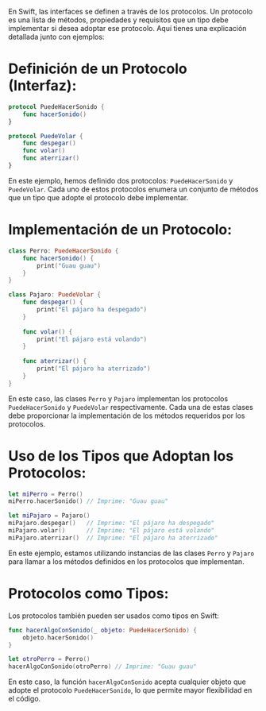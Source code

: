 En Swift, las interfaces se definen a través de los protocolos. Un protocolo es una lista de métodos, propiedades y requisitos que un tipo debe implementar si desea adoptar ese protocolo. Aquí tienes una explicación detallada junto con ejemplos:

# Definición de un Protocolo (Interfaz):

```swift
protocol PuedeHacerSonido {
    func hacerSonido()
}

protocol PuedeVolar {
    func despegar()
    func volar()
    func aterrizar()
}
```

En este ejemplo, hemos definido dos protocolos: `PuedeHacerSonido` y `PuedeVolar`. Cada uno de estos protocolos enumera un conjunto de métodos que un tipo que adopte el protocolo debe implementar.

# Implementación de un Protocolo:

```swift
class Perro: PuedeHacerSonido {
    func hacerSonido() {
        print("Guau guau")
    }
}

class Pajaro: PuedeVolar {
    func despegar() {
        print("El pájaro ha despegado")
    }
    
    func volar() {
        print("El pájaro está volando")
    }
    
    func aterrizar() {
        print("El pájaro ha aterrizado")
    }
}
```

En este caso, las clases `Perro` y `Pajaro` implementan los protocolos `PuedeHacerSonido` y `PuedeVolar` respectivamente. Cada una de estas clases debe proporcionar la implementación de los métodos requeridos por los protocolos.

# Uso de los Tipos que Adoptan los Protocolos:

```swift
let miPerro = Perro()
miPerro.hacerSonido() // Imprime: "Guau guau"

let miPajaro = Pajaro()
miPajaro.despegar()   // Imprime: "El pájaro ha despegado"
miPajaro.volar()      // Imprime: "El pájaro está volando"
miPajaro.aterrizar()  // Imprime: "El pájaro ha aterrizado"
```

En este ejemplo, estamos utilizando instancias de las clases `Perro` y `Pajaro` para llamar a los métodos definidos en los protocolos que implementan.

# Protocolos como Tipos:

Los protocolos también pueden ser usados como tipos en Swift:

```swift
func hacerAlgoConSonido(_ objeto: PuedeHacerSonido) {
    objeto.hacerSonido()
}

let otroPerro = Perro()
hacerAlgoConSonido(otroPerro) // Imprime: "Guau guau"
```

En este caso, la función `hacerAlgoConSonido` acepta cualquier objeto que adopte el protocolo `PuedeHacerSonido`, lo que permite mayor flexibilidad en el código.
